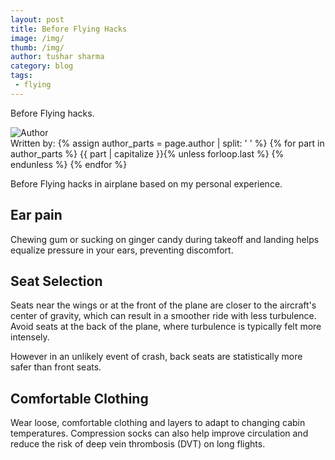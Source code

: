 ```yaml
---
layout: post
title: Before Flying Hacks
image: /img/
thumb: /img/
author: tushar sharma
category: blog
tags:
 - flying
---
```


Before Flying hacks.<!-- truncate_here -->

<div class="author-info">
  <div class="author-image">
     <img src="{{ root_url }}/img/{{ page.author | replace: ' ', '_' | append: '.jpg' }}" alt="Author">
  </div>
  <span class="author-name">Written by: 
    {% assign author_parts = page.author | split: ' ' %}
    {% for part in author_parts %}
      {{ part | capitalize }}{% unless forloop.last %} {% endunless %}
    {% endfor %}
  </span>
</div>

Before Flying hacks in airplane based on my personal experience.

## Ear pain

Chewing gum or sucking on ginger candy during takeoff and landing helps equalize pressure in your ears, preventing discomfort.  

## Seat Selection

Seats near the wings or at the front of the plane are closer to the aircraft's center of gravity, which can result in a smoother ride with less turbulence. Avoid seats at the back of the plane, where turbulence is typically felt more intensely.

However in an unlikely event of crash, back seats are statistically more safer than front seats.

##  Comfortable Clothing

Wear loose, comfortable clothing and layers to adapt to changing cabin temperatures. Compression socks can also help improve circulation and reduce the risk of deep vein thrombosis (DVT) on long flights.